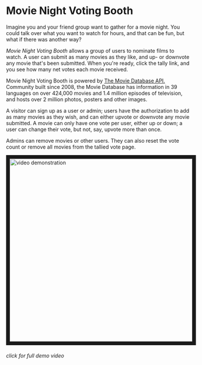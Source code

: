 # Movie Night Voting Booth
Imagine you and your friend group want to gather for a movie night. You could talk over what you want to watch for hours, and that can be fun, but what if there was another way?

*Movie Night Voting Booth* allows a group of users to nominate films to watch. A user can submit as many movies as they like, and up- or downvote any movie that's been submitted. When you're ready, click the tally link, and you see how many net votes each movie received.

Movie Night Voting Booth is powered by [The Movie Database API.](https://www.themoviedb.org/?language=en-US) Community built since 2008, the Movie Database has information in 39 languages on over 424,000 movies and 1.4 million episodes of television, and hosts over 2 million photos, posters and other images.

A visitor can sign up as a user or admin; users have the authorization to add as many movies as they wish, and can either upvote or downvote any movie submitted. A movie can only have one vote per user, either up or down; a user can change their vote, but not, say, upvote more than once.

Admins can remove movies or other users. They can also reset the vote count or remove all movies from the tallied vote page.

<a href='YOUTUBE LINK GOES HERE' target=_blank><img src='GIPHY GIF GOES HERE' 
alt="video demonstration" width="500" border="10" /></a>
###### *click for full demo video*



<!-- 
### Work in progress
A collection of users can submit what they want to watch for a movie night. Votes will be tallied for each movie, eventually returning the top movie.

Domain model:
users --< votes >-- movies

MVP: 
~~1. User will be able to submit as many movies as they wish.~~
  ~~* movies return user who submitted it~~
~~2. User will be able to up- or downvote a movie~~
~~3. votes will be tallied~~
~~4. List of movies returned, descending order of votes~~
~~5. can vote from movie show page (Eddie)~~

Stretch goals: 

~~* Movie knows which user submitted it~~  

~~* Created movies start with an upvote (Eddie)~~ 

~~* one vote per user per movie (Alex)~~ 

~~* movies aren't repeated: if another user submits a movie that's already on the list, it's an upvote for the existing movie (Eddie)~~

~~* have an admin or superuser, one who decides when the votes are tallied and can pick limitations, delete movie suggestions, etc. (Alex) (google rails multi role users?)~~
~~* pull movie show page info from API call: title, release year,~~ genres(?), ~~movie poster, overview~~
* Validations:

  ~~* A user must have a unique name~~
  * A movie must have a title and a submitter
  * A vote must have a user_id, movie_id, and a boolean value for :up
* limiting movie submissions by genre or MPAA rating or Rotten Tomatoes rating
~~* implement API search ~~
* votes are secret until list is returned
* clean up: remove routes and methods we don't want in final product

-->
